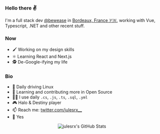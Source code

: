 ### Hello there ✌

I'm a full stack dev [@bewease](https://bewease.fr/) in [Bordeaux, France 🇫🇷](https://www.openstreetmap.org/node/1691675873), working with Vue, Typescript, .NET and other recent stuff.

### Now

- 🖌 Working on my design skills
- ⚛ Learning React and Next.js
- 🕵 De-Google-ifying my life

### Bio

- 🐧 Daily driving Linux
- 🌱 Learning and contributing more in Open Source
- 👨‍💻 I use daily `.cs`, `.js`, `.ts`, `.sql`, `.yml`
- 🎮 Halo & Destiny player
- 📫 Reach me: [twitter.com/julesrx__](https://twitter.com/julesrx__)
- 🍝 Yes

<p align="center">
<img alt="julesrx's GitHub Stats" src="https://github-readme-stats.vercel.app/api?username=julesrx&hide=stars&count_private=true&show_icons=true&theme=dark">
<p>